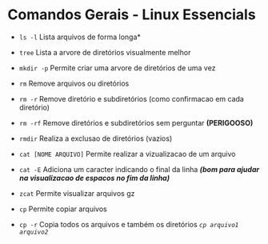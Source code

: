 # Comandos Gerais - Linux Essencials

- `ls -l` Lista arquivos de forma longa*

- `tree` Lista a arvore de diretórios visualmente melhor

- `mkdir -p` Permite criar uma arvore de diretórios de uma vez

- `rm` Remove arquivos ou diretórios

- `rm -r` Remove diretório e subdiretórios (como confirmacao em cada diretório)

- `rm -rf` Remove diretórios e subdiretórios sem perguntar **(PERIGOOSO)**

- `rmdir` Realiza a exclusao de diretórios (vazios)

- `cat [NOME ARQUIVO]` Permite realizar a vizualizacao de um arquivo

- `cat -E` Adiciona um caracter indicando o final da linha ***(bom para ajudar na visualizacao de espacos no fim da linha)***

- `zcat` Permite visualizar arquivos gz

- `cp` Permite copiar arquivos

- `cp -r` Copia todos os arquivos e também os diretórios
*`cp arquivo1 arquivo2`* 

<br>